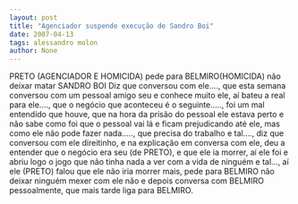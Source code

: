 ```yaml
---
layout: post
title: "Agenciador suspende execução de Sandro Boi"
date: 2007-04-13
tags: alessandro molon
author: None
---
```

PRETO (AGENCIADOR E HOMICIDA) pede para BELMIRO(HOMICIDA) não deixar matar SANDRO BOI
Diz que conversou com ele...., que esta semana conversou com um pessoal amigo seu e conhece muito ele, aí bateu a real para ele...., que o negócio que aconteceu é o seguinte....., foi um mal entendido que houve, que na hora da prisão do pessoal ele estava perto e não sabe como foi que o pessoal vai lá e ficam prejudicando até ele, mas como ele não pode fazer nada....., que precisa do trabalho e tal...., diz que conversou com ele direitinho, e na explicação em conversa com ele, deu a entender que o negócio era seu (de PRETO), e que ele ia morrer, aí ele foi e abriu logo o jogo que não tinha nada a ver com a vida de ninguém e tal..., aí ele (PRETO) falou que ele não iria morrer mais, pede para BELMIRO não deixar ninguém mexer com ele não e depois conversa com BELMIRO pessoalmente, que mais tarde liga para BELMIRO. 
